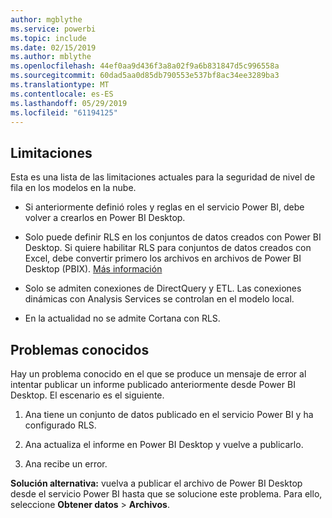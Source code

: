 ```yaml
---
author: mgblythe
ms.service: powerbi
ms.topic: include
ms.date: 02/15/2019
ms.author: mblythe
ms.openlocfilehash: 44ef0aa9d436f3a8a02f9a6b831847d5c996558a
ms.sourcegitcommit: 60dad5aa0d85db790553e537bf8ac34ee3289ba3
ms.translationtype: MT
ms.contentlocale: es-ES
ms.lasthandoff: 05/29/2019
ms.locfileid: "61194125"
---
```

## <a name="limitations"></a>Limitaciones

Esta es una lista de las limitaciones actuales para la seguridad de nivel de fila en los modelos en la nube.

* Si anteriormente definió roles y reglas en el servicio Power BI, debe volver a crearlos en Power BI Desktop.

* Solo puede definir RLS en los conjuntos de datos creados con Power BI Desktop. Si quiere habilitar RLS para conjuntos de datos creados con Excel, debe convertir primero los archivos en archivos de Power BI Desktop (PBIX). [Más información](../desktop-import-excel-workbooks.md)

* Solo se admiten conexiones de DirectQuery y ETL. Las conexiones dinámicas con Analysis Services se controlan en el modelo local.

* En la actualidad no se admite Cortana con RLS.

## <a name="known-issues"></a>Problemas conocidos

Hay un problema conocido en el que se produce un mensaje de error al intentar publicar un informe publicado anteriormente desde Power BI Desktop. El escenario es el siguiente.

1. Ana tiene un conjunto de datos publicado en el servicio Power BI y ha configurado RLS.

1. Ana actualiza el informe en Power BI Desktop y vuelve a publicarlo.

1. Ana recibe un error.

**Solución alternativa:** vuelva a publicar el archivo de Power BI Desktop desde el servicio Power BI hasta que se solucione este problema. Para ello, seleccione **Obtener datos** > **Archivos**.
